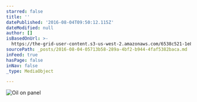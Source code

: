 ```yaml
---
starred: false
title: ''
datePublished: '2016-08-04T09:50:12.115Z'
dateModified: null
author: []
isBasedOnUrl: >-
  https://the-grid-user-content.s3-us-west-2.amazonaws.com/6538c521-1e89-488d-b8d7-de3ab819228c.jpg
sourcePath: _posts/2016-08-04-05713b58-289a-4bf2-b944-4faf5382baca.md
inFeed: true
hasPage: false
inNav: false
_type: MediaObject

---
```

![Oil on panel](https://the-grid-user-content.s3-us-west-2.amazonaws.com/6538c521-1e89-488d-b8d7-de3ab819228c.jpg)
